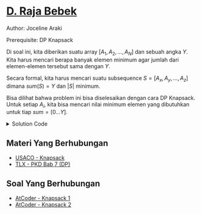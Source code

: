 # [D. Raja Bebek](https://tlx.toki.id/courses/competitive/chapters/13/problems/D)

Author: Joceline Araki

Prerequisite: DP Knapsack

Di soal ini, kita diberikan suatu array $[A_1, A_2, \dots, A_N]$ dan sebuah angka $Y$. Kita harus mencari berapa banyak elemen minimum agar jumlah dari elemen-elemen tersebut sama dengan $Y$.

Secara formal, kita harus mencari suatu subsequence $S = [A_x, A_y, \dots, A_z]$ dimana $sum(S) = Y$ dan $|S|$ minimum.

Bisa dilihat bahwa problem ini bisa diselesaikan dengan cara DP Knapsack. Untuk setiap $A_i$, kita bisa mencari nilai minimum elemen yang dibutuhkan untuk tiap $sum = [0 \dots Y]$.

<details>
  <summary>Solution Code</summary>

```c++
#include <bits/stdc++.h>

using namespace std;

const int N = 1002;
vector<int> w(N, 1e9);

int main() {
  ios_base::sync_with_stdio(0);
  cin.tie(0);
  cout.tie(0);
  int n, y;
  cin >> n >> y;
  w[0] = 0;

  for (int i = 1; i <= n; i++) {
    int x;
    cin >> x;
    for (int j = y; j - x >= 0; j--) {
      w[j] = min(w[j], w[j - x] + 1);
    }
  }

  if (w[y] == 1e9)
    cout << -1 << '\n';
  else
    cout << w[y] << '\n';

  return 0;
}
```
</details>

## Materi Yang Berhubungan
- [USACO - Knapsack](https://usaco.guide/gold/knapsack)
- [TLX - PKD Bab 7 (DP)](https://tlx.toki.id/courses/competitive/chapters/07/lessons/A)

## Soal Yang Berhubungan
- [AtCoder - Knapsack 1](https://atcoder.jp/contests/dp/tasks/dp_d)
- [AtCoder - Knapsack 2](https://atcoder.jp/contests/dp/tasks/dp_e)


